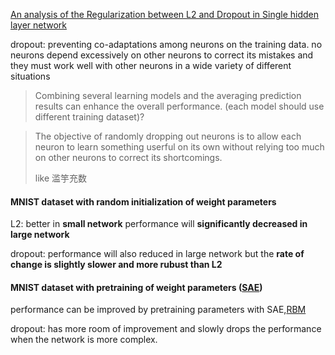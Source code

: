 [An analysis of the Regularization between L2 and Dropout in Single hidden layer network](http://uksim.info/isms2016/CD/data/0665a174.pdf)

dropout:  preventing co-adaptations among neurons on the training data.
no neurons depend excessively on other neurons to correct its mistakes and
they must work well with other neurons in a wide variety of different situations

> Combining several learning models and the averaging prediction results can enhance
> the overall performance. (each model should use different training dataset)?

> The objective of randomly dropping out neurons is to allow
> each neuron to learn something userful on its own without relying too much on other
> neurons to correct its shortcomings.
>
> like 滥竽充数


#### MNIST dataset with random initialization of weight parameters
L2: better in **small network** performance will **significantly decreased in large network**

dropout: performance will also reduced in large network but the **rate of change is slightly slower
and more rubust than L2**

#### MNIST dataset with pretraining of weight parameters ([SAE](http://ufldl.stanford.edu/wiki/index.php/%E6%A0%88%E5%BC%8F%E8%87%AA%E7%BC%96%E7%A0%81%E7%AE%97%E6%B3%95))

performance can be improved by pretraining parameters with SAE,[RBM](https://deeplearning4j.org/cn/restrictedboltzmannmachine)

dropout: has more room of improvement and slowly drops the performance when the network
 is more complex.
